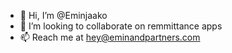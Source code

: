 - 👋 Hi, I’m @Eminjaako
- 💞️ I’m looking to collaborate on remmittance apps
- 📫 Reach me at hey@eminandpartners.com
